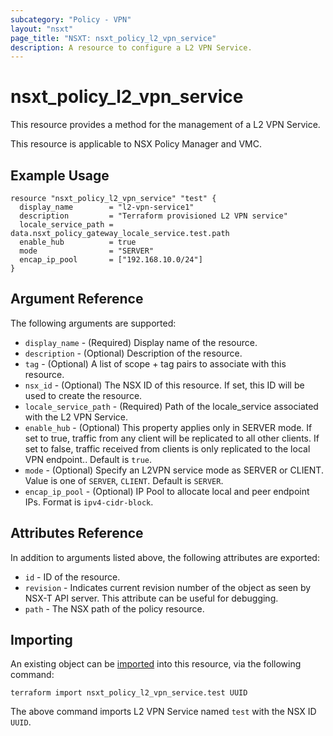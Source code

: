 ```yaml
---
subcategory: "Policy - VPN"
layout: "nsxt"
page_title: "NSXT: nsxt_policy_l2_vpn_service"
description: A resource to configure a L2 VPN Service.
---
```


# nsxt_policy_l2_vpn_service

This resource provides a method for the management of a L2 VPN Service.

This resource is applicable to NSX Policy Manager and VMC.

## Example Usage

```hcl
resource "nsxt_policy_l2_vpn_service" "test" {
  display_name        = "l2-vpn-service1"
  description         = "Terraform provisioned L2 VPN service"
  locale_service_path = data.nsxt_policy_gateway_locale_service.test.path
  enable_hub          = true
  mode                = "SERVER"
  encap_ip_pool       = ["192.168.10.0/24"]
}
```

## Argument Reference

The following arguments are supported:

* `display_name` - (Required) Display name of the resource.
* `description` - (Optional) Description of the resource.
* `tag` - (Optional) A list of scope + tag pairs to associate with this resource.
* `nsx_id` - (Optional) The NSX ID of this resource. If set, this ID will be used to create the resource.
* `locale_service_path` - (Required) Path of the locale_service associated with the L2 VPN Service.
* `enable_hub` - (Optional) This property applies only in SERVER mode. If set to true, traffic from any client will be replicated to all other clients. If set to false, traffic received from clients is only replicated to the local VPN endpoint.. Default is `true`.
* `mode` - (Optional) Specify an L2VPN service mode as SERVER or CLIENT. Value is one of `SERVER`, `CLIENT`. Default is `SERVER`.
* `encap_ip_pool` - (Optional) IP Pool to allocate local and peer endpoint IPs. Format is `ipv4-cidr-block`.


## Attributes Reference

In addition to arguments listed above, the following attributes are exported:

* `id` - ID of the resource.
* `revision` - Indicates current revision number of the object as seen by NSX-T API server. This attribute can be useful for debugging.
* `path` - The NSX path of the policy resource.

## Importing

An existing object can be [imported][docs-import] into this resource, via the following command:

[docs-import]: https://www.terraform.io/cli/import

```
terraform import nsxt_policy_l2_vpn_service.test UUID
```

The above command imports L2 VPN Service named `test` with the NSX ID `UUID`.
